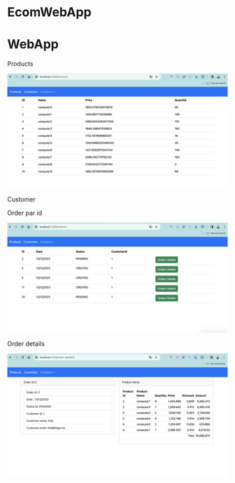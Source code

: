 # EcomWebApp

<h1>WebApp</h1>

<p>Products</p>

<img src="img/products.png"/>

<p>Customer</p

<img src="img/customers.png"/>

<p>Order par id</p>

<img src="img/order_id.png"/>

<p>Order details</p>
<img src="img/order_details.png"/>
